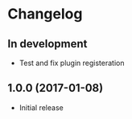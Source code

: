 # Changelog

## In development

- Test and fix plugin registeration

## 1.0.0 (2017-01-08)

- Initial release
